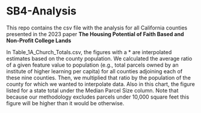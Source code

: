 # SB4-Analysis

This repo contains the csv file with the analysis for all California counties presented in the 2023 paper **The Housing Potential of Faith Based and Non-Profit College Lands**

In Table_1A_Church_Totals.csv, the figures with a * are interpolated estimates based on the county population. We calculated the average ratio of a given feature value to population (e.g., total parcels owned by an institute of higher learning per capita) for all counties adjoining each of these nine counties. Then, we multiplied that ratio by the population of the county for which we wanted to interpolate data. Also in this chart, the figure listed for a state total under the Median Parcel Size column. Note that because our methodology excludes parcels under 10,000 square feet this figure will be higher than it would be otherwise.

